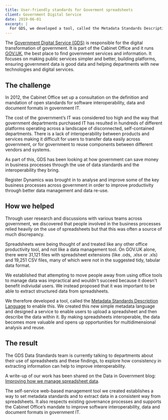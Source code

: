 ```yaml
---
title: User-friendly standards for Goverment spreadsheets
client: Government Digital Service
date: 2019-06-01
excerpt: |
  For GDS, we developed a tool, called the Metadata Standards Description Language to record and extract structed data from spreadsheets. We created this new simple metadata language and designed a service to enable users to upload a spreadsheet and then describe the data within it.
---
```

The [Government Digital Service (GDS)](https://gds.blog.gov.uk/about/) is responsible for the digital transformation of government. It is part of the Cabinet Office and it runs [GOV.UK](https://gov.uk), the best place to find government services and information. It focuses on making public services simpler and better, building platforms, ensuring government data is good data and helping departments with new technologies and digital services.

## The challenge

In 2012, the Cabinet Office set up a consultation on the definition and mandation of open standards for software interoperability, data and document formats in government IT.

The cost of the government’s IT was considered too high and the way that government departments purchased IT has resulted in hundreds of different platforms operating across a landscape of disconnected, self-contained departments. There is a lack of interoperability between products and services making it difficult for users to transfer data easily across government, or for government to reuse components between different vendors and systems.

As part of this, GDS has been looking at how government can save money in business processes through the use of data standards and the interoperability they bring.

Register Dynamics was brought in to analyse and improve some of the key business processes across government in order to improve productivity through better data management and data re-use.

## How we helped

Through user research and discussions with various teams across government, we discovered that people involved in the business processes relied heavily on the use of spreadsheets but that this was often a source of much discrepancy.

Spreadsheets were being thought of and treated like any other office productivity tool, and not like a data management tool. On GOV.UK alone, there were 31,121 files with spreadsheet extensions (like .ods, .xlsx or .xls) and 19,251 CSV files, many of which were not in the suggested tidy, tabular data format.

We established that attempting to move people away from using office tools to manage data was impractical and wouldn't succeed because it doesn't benefit indiviudal users. We instead proposed that it was important to be able to extract structured data from spreadsheets.

We therefore developed a tool, called the [Metadata Standards Description Language](https://alphagov.github.io/metadata-standards-description-language/) to enable this. We created this new simple metadata language and designed a service to enable users to upload a spreadsheet and then describe the data within it. By making spreadsheets interoperable, the data becomes more valuable and opens up opportunities for multidimensional analysis and reuse.

## The result

The GDS Data Standards team is currently talking to departments about their use of spreadsheets and these findings, to explore how consistency in extracting information can help to improve interoperability.

A write-up of our work has been shared on the Data in Government blog: [Improving how we manage spreadsheet data](https://dataingovernment.blog.gov.uk/2019/06/10/improving-how-we-manage-spreadsheet-data/).

The self-service web-based management tool we created establishes a way to set metadata standards and to extract data in a consistent way from spreadsheets. It also respects existing governance processes and supports the Cabinet Office’s mandate to improve software interoperability, data and document formats in government IT.
